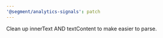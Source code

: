```yaml
---
'@segment/analytics-signals': patch
---
```


Clean up innerText AND textContent to make easier to parse.
